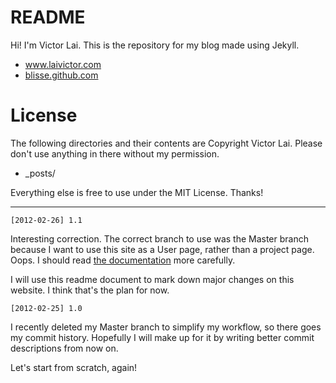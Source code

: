 <h1> README </h1>

Hi! I'm Victor Lai. This is the repository for my blog made using Jekyll.

* <a href="http://www.laivictor.com" target="_blank">www.laivictor.com</a>
* <a href="http://blisse.github.com" target="_blank">blisse.github.com</a>


<h1> License </h1>

The following directories and their contents are Copyright Victor Lai. Please don't use
anything in there without my permission.

* _posts/

Everything else is free to use under the MIT License. Thanks!

-------

    [2012-02-26] 1.1

Interesting correction. The correct branch to use was the Master branch because I want to use this site as a User page,
rather than a project page. Oops. I should read [the documentation](https://help.github.com/articles/user-organization-and-project-pages)
more carefully.

I will use this readme document to mark down major changes on this website. I think that's the plan for now.



    [2012-02-25] 1.0

I recently deleted my Master branch to simplify my workflow, so there goes my commit history.
Hopefully I will make up for it by writing better commit descriptions from now on.

Let's start from scratch, again!
